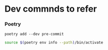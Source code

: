# Dev commnds to refer

### Poetry

`poetry add --dev pre-commit`

```bash
source $(poetry env info --path)/bin/activate
```
